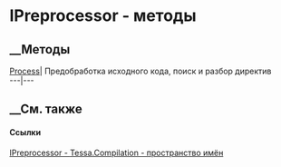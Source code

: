 # IPreprocessor - методы
##  __Методы
[Process](M_Tessa_Compilation_IPreprocessor_Process.htm)|  Предобработка
исходного кода, поиск и разбор директив  
---|---  
## __См. также
#### Ссылки
[IPreprocessor - ](T_Tessa_Compilation_IPreprocessor.htm)
[Tessa.Compilation - пространство имён](N_Tessa_Compilation.htm)
